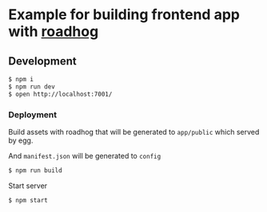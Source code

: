 # Example for building frontend app with [roadhog](https://github.com/sorrycc/roadhog)

## Development

```bash
$ npm i
$ npm run dev
$ open http://localhost:7001/
```

### Deployment

Build assets with roadhog that will be generated to `app/public` which served by egg.

And `manifest.json` will be generated to `config`

```bash
$ npm run build
```

Start server

```bash
$ npm start
```
